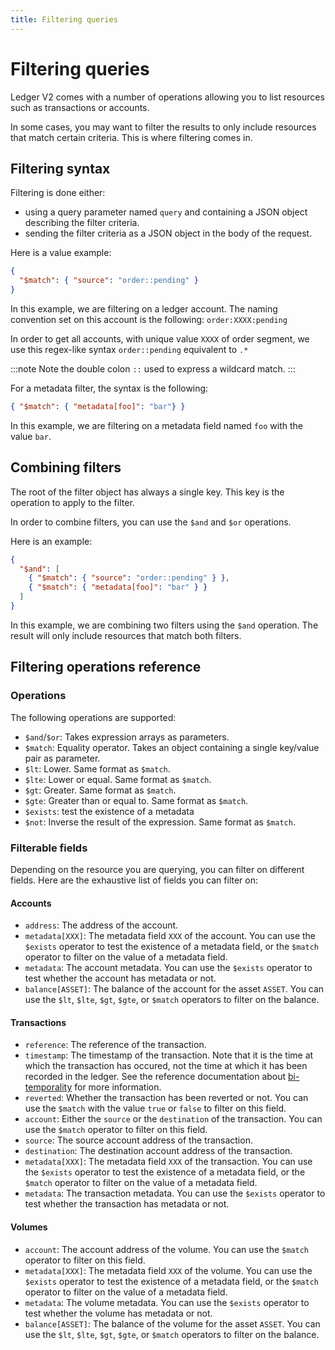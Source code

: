```yaml
---
title: Filtering queries
---
```


# Filtering queries

Ledger V2 comes with a number of operations allowing you to list resources such as transactions or accounts.

In some cases, you may want to filter the results to only include resources that match certain criteria. This is where filtering comes in.

## Filtering syntax

Filtering is done either:
- using a query parameter named `query` and containing a JSON object describing the filter criteria.
- sending the filter criteria as a JSON object in the body of the request.

Here is a value example:

```json
{
  "$match": { "source": "order::pending" }
}
```

In this example, we are filtering on a ledger account. The naming convention set on this account is the following: `order:XXXX:pending`

In order to get all accounts, with unique value `XXXX` of order segment, we use this regex-like syntax `order::pending` equivalent to `.*`

:::note
Note the double colon `::` used to express a wildcard match.
:::

For a metadata filter, the syntax is the following:

```json
{ "$match": { "metadata[foo]": "bar"} }
```

In this example, we are filtering on a metadata field named `foo` with the value `bar`.

## Combining filters

The root of the filter object has always a single key. This key is the operation to apply to the filter.

In order to combine filters, you can use the `$and` and `$or` operations.

Here is an example:

```json
{
  "$and": [
    { "$match": { "source": "order::pending" } },
    { "$match": { "metadata[foo]": "bar" } }
  ]
}
```

In this example, we are combining two filters using the `$and` operation. The result will only include resources that match both filters.

## Filtering operations reference

### Operations

The following operations are supported:

- `$and`/`$or`: Takes expression arrays as parameters.
- `$match`: Equality operator. Takes an object containing a single key/value pair as parameter.
- `$lt`: Lower. Same format as `$match`.
- `$lte`: Lower or equal. Same format as `$match`.
- `$gt`: Greater. Same format as `$match`.
- `$gte`: Greater than or equal to. Same format as `$match`.
- `$exists`: test the existence of a metadata
- `$not`: Inverse the result of the expression. Same format as `$match`.

### Filterable fields

Depending on the resource you are querying, you can filter on different fields. Here are the exhaustive list of fields you can filter on:

#### Accounts

- `address`: The address of the account.
- `metadata[XXX]`: The metadata field `XXX` of the account. You can use the `$exists` operator to test the existence of a metadata field, or the `$match` operator to filter on the value of a metadata field.
- `metadata`: The account metadata. You can use the `$exists` operator to test whether the account has metadata or not.
- `balance[ASSET]`: The balance of the account for the asset `ASSET`. You can use the `$lt`, `$lte`, `$gt`, `$gte`, or `$match` operators to filter on the balance.

#### Transactions

- `reference`: The reference of the transaction.
- `timestamp`: The timestamp of the transaction. Note that it is the time at which the transaction has occured, not the time at which it has been recorded in the ledger. See the reference documentation about [bi-temporality](./temporality.md) for more information.
- `reverted`: Whether the transaction has been reverted or not. You can use the `$match` with the value `true` or `false` to filter on this field.
- `account`: Either the `source` or the `destination` of the transaction. You can use the `$match` operator to filter on this field.
- `source`: The source account address of the transaction.
- `destination`: The destination account address of the transaction.
- `metadata[XXX]`: The metadata field `XXX` of the transaction. You can use the `$exists` operator to test the existence of a metadata field, or the `$match` operator to filter on the value of a metadata field.
- `metadata`: The transaction metadata. You can use the `$exists` operator to test whether the transaction has metadata or not.

#### Volumes

- `account`: The account address of the volume. You can use the `$match` operator to filter on this field.
- `metadata[XXX]`: The metadata field `XXX` of the volume. You can use the `$exists` operator to test the existence of a metadata field, or the `$match` operator to filter on the value of a metadata field.
- `metadata`: The volume metadata. You can use the `$exists` operator to test whether the volume has metadata or not.
- `balance[ASSET]`: The balance of the volume for the asset `ASSET`. You can use the `$lt`, `$lte`, `$gt`, `$gte`, or `$match` operators to filter on the balance.
